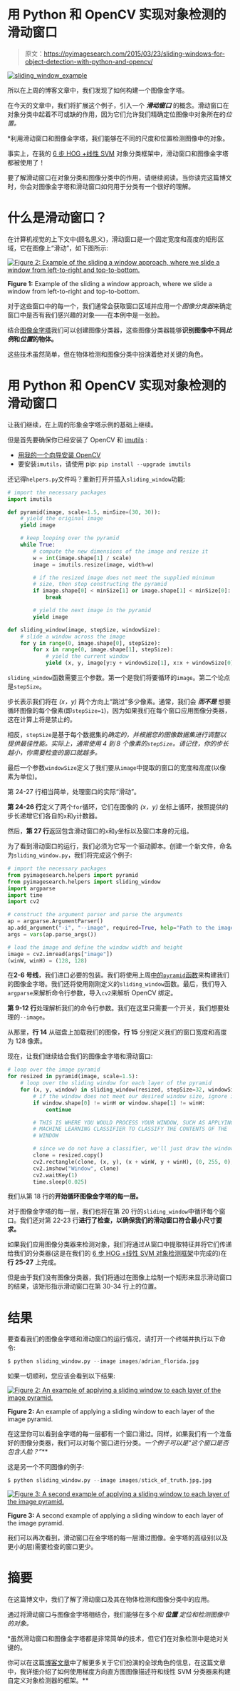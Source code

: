 # 用 Python 和 OpenCV 实现对象检测的滑动窗口

> 原文：<https://pyimagesearch.com/2015/03/23/sliding-windows-for-object-detection-with-python-and-opencv/>

[![sliding_window_example](img/b3df1dc2b159da40217185929b35826d.png)](https://pyimagesearch.com/wp-content/uploads/2015/03/sliding_window_example.jpg)

所以在上周的博客文章中，我们发现了如何构建一个图像金字塔。

在今天的文章中，我们将扩展这个例子，引入一个 ***滑动窗口*** 的概念。滑动窗口在对象分类中起着不可或缺的作用，因为它们允许我们精确定位图像中对象所在的*位置。*

 *利用滑动窗口和图像金字塔，我们能够在不同的尺度和位置检测图像中的对象。

事实上，在我的 [6 步 HOG +线性 SVM](https://pyimagesearch.com/2014/11/10/histogram-oriented-gradients-object-detection/ "Histogram of Oriented Gradients and Object Detection") 对象分类框架中，滑动窗口和图像金字塔都被使用了！

要了解滑动窗口在对象分类和图像分类中的作用，请继续阅读。当你读完这篇博文时，你会对图像金字塔和滑动窗口如何用于分类有一个很好的理解。

# 什么是滑动窗口？

在计算机视觉的上下文中(顾名思义)，滑动窗口是一个固定宽度和高度的矩形区域，它在图像上“滑动”，如下图所示:

[![Figure 2: Example of the sliding a window approach, where we slide a window from left-to-right and top-to-bottom.](img/41961b4d8a417069fd9bc893fc48bf6b.png)](https://pyimagesearch.com/wp-content/uploads/2014/10/sliding_window_example.gif)

**Figure 1:** Example of the sliding a window approach, where we slide a window from left-to-right and top-to-bottom.

对于这些窗口中的每一个，我们通常会获取窗口区域并应用一个*图像分类器*来确定窗口中是否有我们感兴趣的对象——在本例中是一张脸。

结合[图像金字塔](https://pyimagesearch.com/2015/03/16/image-pyramids-with-python-and-opencv/)我们可以创建图像分类器，这些图像分类器能够**识别图像中不同*比例*和*位置*的物体。**

这些技术虽然简单，但在物体检测和图像分类中扮演着绝对关键的角色。

# 用 Python 和 OpenCV 实现对象检测的滑动窗口

让我们继续，在上周的形象金字塔示例的基础上继续。

但是首先要确保你已经安装了 OpenCV 和 [imutils](https://github.com/jrosebr1/imutils) :

*   [用我的一个向导安装 OpenCV](https://pyimagesearch.com/opencv-tutorials-resources-guides/)
*   要安装`imutils`，请使用 pip: `pip install --upgrade imutils`

还记得`helpers.py`文件吗？重新打开并插入`sliding_window`功能:

```py
# import the necessary packages
import imutils

def pyramid(image, scale=1.5, minSize=(30, 30)):
	# yield the original image
	yield image

	# keep looping over the pyramid
	while True:
		# compute the new dimensions of the image and resize it
		w = int(image.shape[1] / scale)
		image = imutils.resize(image, width=w)

		# if the resized image does not meet the supplied minimum
		# size, then stop constructing the pyramid
		if image.shape[0] < minSize[1] or image.shape[1] < minSize[0]:
			break

		# yield the next image in the pyramid
		yield image

def sliding_window(image, stepSize, windowSize):
	# slide a window across the image
	for y in range(0, image.shape[0], stepSize):
		for x in range(0, image.shape[1], stepSize):
			# yield the current window
			yield (x, y, image[y:y + windowSize[1], x:x + windowSize[0]])

```

`sliding_window`函数需要三个参数。第一个是我们将要循环的`image`。第二个论点是`stepSize`。

步长表示我们将在 *(x，y)* 两个方向上“跳过”多少像素。通常，我们会 ***而不是*** 想要循环图像的每个像素(即`stepSize=1`)，因为如果我们在每个窗口应用图像分类器，这在计算上将是禁止的。

相反，`stepSize`是基于每个数据集的*确定的，并根据您的图像数据集进行调整以提供最佳性能。实际上，通常使用 4 到 8 个像素的`stepSize`。请记住，你的步长越小，你需要检查的窗口就越多。*

最后一个参数`windowSize`定义了我们要从`image`中提取的窗口的宽度和高度(以像素为单位)。

第 24-27 行相当简单，处理窗口的实际“滑动”。

**第 24-26 行**定义了两个`for`循环，它们在图像的 *(x，y)* 坐标上循环，按照提供的步长递增它们各自的`x`和`y`计数器。

然后，**第 27 行**返回包含滑动窗口的`x`和`y`坐标以及窗口本身的元组。

为了看到滑动窗口的运行，我们必须为它写一个驱动脚本。创建一个新文件，命名为`sliding_window.py`，我们将完成这个例子:

```py
# import the necessary packages
from pyimagesearch.helpers import pyramid
from pyimagesearch.helpers import sliding_window
import argparse
import time
import cv2

# construct the argument parser and parse the arguments
ap = argparse.ArgumentParser()
ap.add_argument("-i", "--image", required=True, help="Path to the image")
args = vars(ap.parse_args())

# load the image and define the window width and height
image = cv2.imread(args["image"])
(winW, winH) = (128, 128)

```

在**2-6 号线**，我们进口必要的包装。我们将使用上周[中的`pyramid`函数](https://pyimagesearch.com/2015/03/16/image-pyramids-with-python-and-opencv/)来构建我们的图像金字塔。我们还将使用刚刚定义的`sliding_window`函数。最后，我们导入`argparse`来解析命令行参数，导入`cv2`来解析 OpenCV 绑定。

**第 9-12 行**处理解析我们的命令行参数。我们在这里只需要一个开关，我们想要处理的`--image`。

从那里，**行 14** 从磁盘上加载我们的图像，**行 15** 分别定义我们的窗口宽度和高度为 128 像素。

现在，让我们继续结合我们的图像金字塔和滑动窗口:

```py
# loop over the image pyramid
for resized in pyramid(image, scale=1.5):
	# loop over the sliding window for each layer of the pyramid
	for (x, y, window) in sliding_window(resized, stepSize=32, windowSize=(winW, winH)):
		# if the window does not meet our desired window size, ignore it
		if window.shape[0] != winH or window.shape[1] != winW:
			continue

		# THIS IS WHERE YOU WOULD PROCESS YOUR WINDOW, SUCH AS APPLYING A
		# MACHINE LEARNING CLASSIFIER TO CLASSIFY THE CONTENTS OF THE
		# WINDOW

		# since we do not have a classifier, we'll just draw the window
		clone = resized.copy()
		cv2.rectangle(clone, (x, y), (x + winW, y + winH), (0, 255, 0), 2)
		cv2.imshow("Window", clone)
		cv2.waitKey(1)
		time.sleep(0.025)

```

我们从第 18 行的**开始循环图像金字塔的每一层。**

对于图像金字塔的每一层，我们也将在第 20 行的`sliding_window`中循环每个窗口。我们还对第 22-23 行**进行了检查，以确保我们的滑动窗口符合最小尺寸要求。**

如果我们应用图像分类器来检测对象，我们将通过从窗口中提取特征并将它们传递给我们的分类器(这是在我们的 [6 步 HOG +线性 SVM 对象检测框架](https://pyimagesearch.com/2014/11/10/histogram-oriented-gradients-object-detection/ "Histogram of Oriented Gradients and Object Detection")中完成的)在**行 25-27** 上完成。

但是由于我们没有图像分类器，我们将通过在图像上绘制一个矩形来显示滑动窗口的结果，该矩形指示滑动窗口在第 30-34 行上的位置。

# 结果

要查看我们的图像金字塔和滑动窗口的运行情况，请打开一个终端并执行以下命令:

```py
$ python sliding_window.py --image images/adrian_florida.jpg

```

如果一切顺利，您应该会看到以下结果:

[![Figure 2: An example of applying a sliding window to each layer of the image pyramid.](img/dc812064b169f27840c78a3ab9ab7253.png)](https://pyimagesearch.com/wp-content/uploads/2015/03/sliding-window-animated-adrian.gif)

**Figure 2:** An example of applying a sliding window to each layer of the image pyramid.

在这里你可以看到金字塔的每一层都有一个窗口滑过。同样，如果我们有一个准备好的图像分类器，我们可以对每个窗口进行分类。**一个例子可以是*“这个窗口是否包含人脸？”***

这是另一个不同图像的例子:

```py
$ python sliding_window.py --image images/stick_of_truth.jpg.jpg

```

[![Figure 3: A second example of applying a sliding window to each layer of the image pyramid.](img/1585add7f0c52b8ffad26e7aa062ddda.png)](https://pyimagesearch.com/wp-content/uploads/2015/03/sliding-window-animated-sot.gif)

**Figure 3:** A second example of applying a sliding window to each layer of the image pyramid.

我们可以再次看到，滑动窗口在金字塔的每一层滑过图像。金字塔的高级别(以及更小的层)需要检查的窗口更少。

# 摘要

在这篇博文中，我们了解了滑动窗口及其在物体检测和图像分类中的应用。

通过将滑动窗口与图像金字塔相结合，我们能够在多个*和 ***位置*** 定位和检测图像中的对象。*

 *虽然滑动窗口和图像金字塔都是非常简单的技术，但它们在对象检测中是绝对关键的。

你可以在这篇[博客文章](https://pyimagesearch.com/2014/11/10/histogram-oriented-gradients-object-detection/ "Histogram of Oriented Gradients and Object Detection")中了解更多关于它们扮演的全球角色的信息，在这篇文章中，我详细介绍了如何使用梯度方向直方图图像描述符和线性 SVM 分类器来构建自定义对象检测器的框架。**